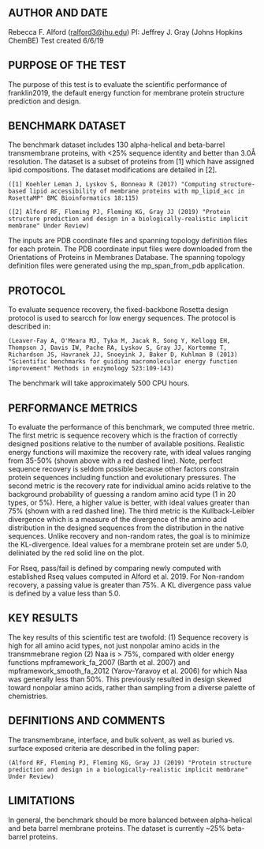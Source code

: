 ## AUTHOR AND DATE
Rebecca F. Alford (ralford3@jhu.edu)
PI: Jeffrey J. Gray (Johns Hopkins ChemBE)
Test created 6/6/19

## PURPOSE OF THE TEST
The purpose of this test is to evaluate the scientific performance of franklin2019, the default energy function for membrane protein structure prediction and design. 

## BENCHMARK DATASET
The benchmark dataset includes 130 alpha-helical and beta-barrel transmembrane proteins, with <25% sequence identity and better than 3.0Å resolution. The dataset is a subset of proteins from [1] which have assigned lipid compositions. The dataset modifications are detailed in [2].

	([1] Koehler Leman J, Lyskov S, Bonneau R (2017) "Computing structure-based lipid accessibility of membrane proteins with mp_lipid_acc in RosettaMP" BMC Bioinformatics 18:115) 
	
	([2] Alford RF, Fleming PJ, Fleming KG, Gray JJ (2019) "Protein structure prediction and design in a biologically-realistic implicit membrane" Under Review) 

The inputs are PDB coordinate files and spanning topology definition files for each protein. The PDB coordinate input files were downloaded from the Orientations of Proteins in Membranes Database. The spanning topology definition files were generated using the mp_span_from_pdb application. 

## PROTOCOL
To evaluate sequence recovery, the fixed-backbone Rosetta design protocol is used to searcch for low energy sequences. The protocol is described in: 
	
	(Leaver-Fay A, O'Meara MJ, Tyka M, Jacak R, Song Y, Kellogg EH, Thompson J, Davis IW, Pache RA, Lyskov S, Gray JJ, Kortemme T, Richardson JS, Havranek JJ, Snoeyink J, Baker D, Kuhlman B (2013) "Scientific benchmarks for guiding macromolecular energy function improvement" Methods in enzymology 523:109-143)

The benchmark will take approximately 500 CPU hours. 

## PERFORMANCE METRICS
To evaluate the performance of this benchmark, we computed three metric. The first metric is sequence recovery which is the fraction of correctly designed positions relative to the number of available positions. Realistic energy functions will maximize the recovery rate, with ideal values ranging from 35-50% (shown above with a red dashed line). Note, perfect sequence recovery is seldom possible because other factors constrain protein sequences including function and evolutionary pressures. The second metric is the recovery rate for individual amino acids relative to the background probability of guessing a random amino acid type (1 in 20 types, or 5%). Here, a higher value is better, with ideal values greater than 75% (shown with a red dashed line). The third metric is the Kullback-Leibler divergence which is a measure of the divergence of the amino acid distribution in the designed sequences from the distribution in the native sequences. Unlike recovery and non-random rates, the goal is to minimize the KL-divergence. Ideal values for a membrane protein set are under 5.0, deliniated by the red solid line on the plot. 

For Rseq, pass/fail is defined by comparing newly computed with established Rseq values computed in Alford et al. 2019. For Non-random recovery, a passing value is greater than 75%. A KL divergence pass value is defined by a value less than 5.0. 

## KEY RESULTS
The key results of this scientific test are twofold: 
	(1) Sequence recovery is high for all amino acid types, not just nonpolar amino acids in the transmmebrane region
	(2) Naa is > 75%, compared with older energy functions mpframework_fa_2007 (Barth et al. 2007) and mpframework_smooth_fa_2012 (Yarov-Yaravoy et al. 2006) for which Naa was generally less than 50%. This previously resulted in design skewed toward nonpolar amino acids, rather than sampling from a diverse palette of chemistries. 

## DEFINITIONS AND COMMENTS
The transmembrane, interface, and bulk solvent, as well as buried vs. surface exposed criteria are described in the folling paper: 

	(Alford RF, Fleming PJ, Fleming KG, Gray JJ (2019) "Protein structure prediction and design in a biologically-realistic implicit membrane" Under Review)

## LIMITATIONS
In general, the benchmark should be more balanced between alpha-helical and beta barrel membrane proteins. The dataset is currently ~25% beta-barrel proteins. 
